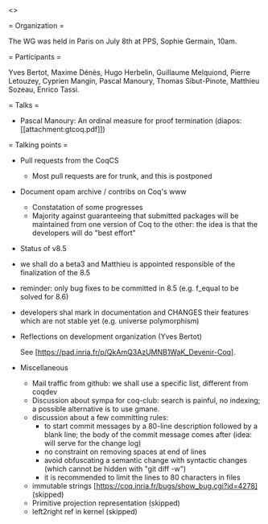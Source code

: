 <<TableOfContents>>

= Organization =

The WG was held in Paris on July 8th at PPS, Sophie Germain, 10am.

= Participants =

Yves Bertot, Maxime Dénès, Hugo Herbelin, Guillaume Melquiond, Pierre Letouzey, Cyprien Mangin, Pascal Manoury, Thomas Sibut-Pinote, Matthieu Sozeau, Enrico Tassi.

= Talks =

 * Pascal Manoury: An ordinal measure for proof termination (diapos: [[attachment:gtcoq.pdf]])

= Talking points =

 * Pull requests from the CoqCS

   * Most pull requests are for trunk, and this is postponed

 * Document opam archive / contribs on Coq's www

   * Constatation of some progresses
   * Majority against guaranteeing that submitted packages will be maintained from one version of Coq to the other: the idea is that the developers will do "best effort"

 * Status of v8.5

  * we shall do a beta3 and Matthieu is appointed responsible of the finalization of the 8.5
  * reminder: only bug fixes to be committed in 8.5 (e.g. f_equal to be solved for 8.6)
  * developers shal mark in documentation and CHANGES their features which are not stable yet (e.g. universe polymorphism)

 * Reflections on development organization (Yves Bertot)

   See [https://pad.inria.fr/p/QkAmQ3AzUMNB1WaK_Devenir-Coq].

 * Miscellaneous

   * Mail traffic from github: we shall use a specific list, different from coqdev
   * Discussion about sympa for coq-club: search is painful, no indexing; a possible alternative is to use gmane.
   * discussion about a few committing rules:
      * to start commit messages by a 80-line description followed by a blank line; the body of the commit message comes after (idea: will serve for the change log)
      * no constraint on removing spaces at end of lines
      * avoid obfuscating a semantic change with syntactic changes (which cannot be hidden with "git diff -w")
      * it is recommended to limit the lines to 80 characters in files
   * immutable strings [https://coq.inria.fr/bugs/show_bug.cgi?id=4278] (skipped)
   * Primitive projection representation (skipped)
   * left2right ref in kernel (skipped)
